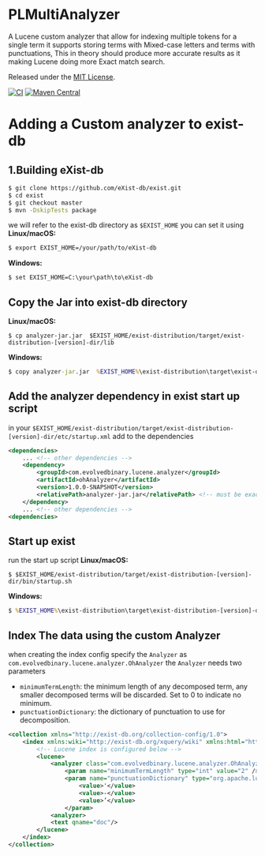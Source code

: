 PLMultiAnalyzer
===============
A Lucene custom analyzer that allow for indexing multiple tokens for a single term 
it supports storing terms with Mixed-case letters and terms with punctuations, This in theory should produce more accurate results as it making Lucene doing more Exact match search.

Released under the [MIT License](https://opensource.org/licenses/MIT).

[![CI](https://github.com/digital-preservation/utf8-validator/workflows/CI/badge.svg)](https://github.com/evolvedbinary/PLMultiAnalyzer/actions/workflows/ci.yaml?query=workflow%3ACI)
[![Maven Central]()]()
# Adding a Custom analyzer to exist-db

## 1.Building eXist-db
```bash
$ git clone https://github.com/eXist-db/exist.git
$ cd exist
$ git checkout master
$ mvn -DskipTests package
```
we will refer to the exist-db directory as `$EXIST_HOME`
you can set it using
**Linux/macOS:**
```bash
$ export EXIST_HOME=/your/path/to/eXist-db
```
**Windows:** 
```cmd
$ set EXIST_HOME=C:\your\path\to\eXist-db
```

## Copy the Jar into exist-db directory
**Linux/macOS:**
```shell
$ cp analyzer-jar.jar  $EXIST_HOME/exist-distribution/target/exist-distribution-[version]-dir/lib
```

**Windows:** 
```cmd
$ copy analyzer-jar.jar  %EXIST_HOME%\exist-distribution\target\exist-distribution-[version]-dir\lib
```

## Add the analyzer dependency in exist start up script
in your `$EXIST_HOME/exist-distribution/target/exist-distribution-[version]-dir/etc/startup.xml`
 add to the dependencies 
```xml
<dependencies>
    ... <!-- other dependencies -->
    <dependency>
        <groupId>com.evolvedbinary.lucene.analyzer</groupId>
        <artifactId>ohAnalyzer</artifactId> 
        <version>1.0.0-SNAPSHOT</version>
        <relativePath>analyzer-jar.jar</relativePath> <!-- must be exact match to the jar in lib folder -->
    </dependency>
    ... <!-- other dependencies -->
<dependencies>
```
## Start up exist 
run the start up script
**Linux/macOS:**
```shell
$ $EXIST_HOME/exist-distribution/target/exist-distribution-[version]-dir/bin/startup.sh
```

**Windows:** 
```cmd
$ %EXIST_HOME%\exist-distribution\target\exist-distribution-[version]-dir\bin\startup.bat
```

## Index The data using the custom Analyzer
when creating the index config specify the `Analyzer` as `com.evolvedbinary.lucene.analyzer.OhAnalyzer`
the `Analyzer` needs two parameters
* `minimumTermLength`: the minimum length of any decomposed term, any smaller decomposed terms will be discarded. Set to 0 to indicate no minimum.
* `punctuationDictionary`:  the dictionary of punctuation to use for decomposition.

```xml
<collection xmlns="http://exist-db.org/collection-config/1.0">
    <index xmlns:wiki="http://exist-db.org/xquery/wiki" xmlns:html="http://www.w3.org/1999/xhtml" xmlns:atom="http://www.w3.org/2005/Atom">
        <!-- Lucene index is configured below -->
        <lucene>
	        <analyzer class="com.evolvedbinary.lucene.analyzer.OhAnalyzer">
                <param name="minimumTermLength" type="int" value="2" />
                <param name="punctuationDictionary" type="org.apache.lucene.analysis.util.CharArraySet">
                    <value>'</value>
                    <value>-</value>
                    <value>’</value>
                </param>
            <analyzer>
	        <text qname="doc"/>
        </lucene>
    </index>
</collection>
```